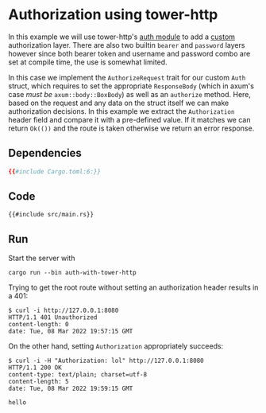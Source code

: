 # Authorization using tower-http

In this example we will use tower-http's [auth module][] to add a [custom][]
authorization layer. There are also two builtin `bearer` and `password` layers
however since both bearer token and username and password combo are set at
compile time, the use is somewhat limited.

In this case we implement the `AuthorizeRequest` trait for our custom `Auth`
struct, which requires to set the appropriate `ResponseBody` (which in axum's
case _must be_ `axum::body::BoxBody`) as well as an `authorize` method. Here,
based on the request and any data on the struct itself we can make authorization
decisions. In this example we extract the `Authorization` header field and
compare it with a pre-defined value. If it matches we can return `Ok(())` and
the route is taken otherwise we return an error response.


## Dependencies

```toml
{{#include Cargo.toml:6:}}
```


## Code

```rust,noplayground
{{#include src/main.rs}}
```


## Run

Start the server with

```
cargo run --bin auth-with-tower-http
```

Trying to get the root route without setting an authorization header results in
a 401:

```
$ curl -i http://127.0.0.1:8080
HTTP/1.1 401 Unauthorized
content-length: 0
date: Tue, 08 Mar 2022 19:57:15 GMT
```

On the other hand, setting `Authorization` appropriately succeeds:

```
$ curl -i -H "Authorization: lol" http://127.0.0.1:8080
HTTP/1.1 200 OK
content-type: text/plain; charset=utf-8
content-length: 5
date: Tue, 08 Mar 2022 19:59:15 GMT

hello
```

[auth module]: https://docs.rs/tower-http/latest/tower_http/auth/index.html
[custom]: https://docs.rs/tower-http/latest/tower_http/auth/struct.RequireAuthorizationLayer.html#method.custom
